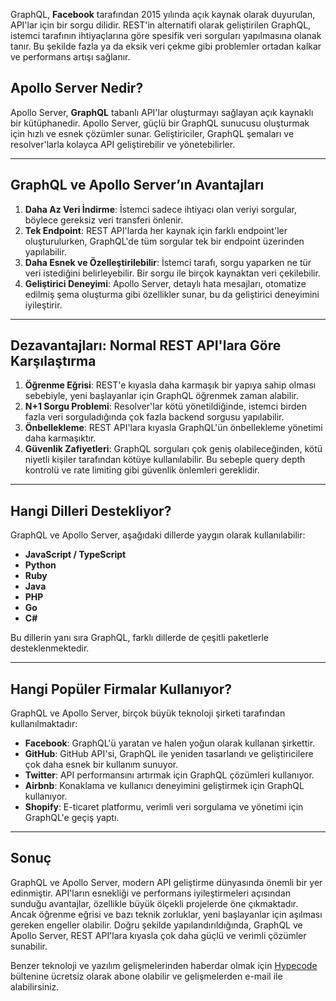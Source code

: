 GraphQL, **Facebook** tarafından 2015 yılında açık kaynak olarak duyurulan, API'lar için bir sorgu dilidir. REST'in alternatifi olarak geliştirilen GraphQL, istemci tarafının ihtiyaçlarına göre spesifik veri sorguları yapılmasına olanak tanır. Bu şekilde fazla ya da eksik veri çekme gibi problemler ortadan kalkar ve performans artışı sağlanır.

## Apollo Server Nedir?

Apollo Server, **GraphQL** tabanlı API'lar oluşturmayı sağlayan açık kaynaklı bir kütüphanedir. Apollo Server, güçlü bir GraphQL sunucusu oluşturmak için hızlı ve esnek çözümler sunar. Geliştiriciler, GraphQL şemaları ve resolver'larla kolayca API geliştirebilir ve yönetebilirler.

---

## GraphQL ve Apollo Server’ın Avantajları

1. **Daha Az Veri İndirme**: İstemci sadece ihtiyacı olan veriyi sorgular, böylece gereksiz veri transferi önlenir.
2. **Tek Endpoint**: REST API'larda her kaynak için farklı endpoint'ler oluşturulurken, GraphQL'de tüm sorgular tek bir endpoint üzerinden yapılabilir.
3. **Daha Esnek ve Özelleştirilebilir**: İstemci tarafı, sorgu yaparken ne tür veri istediğini belirleyebilir. Bir sorgu ile birçok kaynaktan veri çekilebilir.
4. **Geliştirici Deneyimi**: Apollo Server, detaylı hata mesajları, otomatize edilmiş şema oluşturma gibi özellikler sunar, bu da geliştirici deneyimini iyileştirir.

---

## Dezavantajları: Normal REST API'lara Göre Karşılaştırma

1. **Öğrenme Eğrisi**: REST'e kıyasla daha karmaşık bir yapıya sahip olması sebebiyle, yeni başlayanlar için GraphQL öğrenmek zaman alabilir.
2. **N+1 Sorgu Problemi**: Resolver'lar kötü yönetildiğinde, istemci birden fazla veri sorguladığında çok fazla backend sorgusu yapılabilir.
3. **Önbellekleme**: REST API'lara kıyasla GraphQL'ün önbellekleme yönetimi daha karmaşıktır.
4. **Güvenlik Zafiyetleri**: GraphQL sorguları çok geniş olabileceğinden, kötü niyetli kişiler tarafından kötüye kullanılabilir. Bu sebeple query depth kontrolü ve rate limiting gibi güvenlik önlemleri gereklidir.

---

## Hangi Dilleri Destekliyor?

GraphQL ve Apollo Server, aşağıdaki dillerde yaygın olarak kullanılabilir:

- **JavaScript / TypeScript**
- **Python**
- **Ruby**
- **Java**
- **PHP**
- **Go**
- **C#**

Bu dillerin yanı sıra GraphQL, farklı dillerde de çeşitli paketlerle desteklenmektedir.

---

## Hangi Popüler Firmalar Kullanıyor?

GraphQL ve Apollo Server, birçok büyük teknoloji şirketi tarafından kullanılmaktadır:

- **Facebook**: GraphQL'ü yaratan ve halen yoğun olarak kullanan şirkettir.
- **GitHub**: GitHub API'si, GraphQL ile yeniden tasarlandı ve geliştiricilere çok daha esnek bir kullanım sunuyor.
- **Twitter**: API performansını artırmak için GraphQL çözümleri kullanıyor.
- **Airbnb**: Konaklama ve kullanıcı deneyimini geliştirmek için GraphQL kullanıyor.
- **Shopify**: E-ticaret platformu, verimli veri sorgulama ve yönetimi için GraphQL'e geçiş yaptı.

---

## Sonuç

GraphQL ve Apollo Server, modern API geliştirme dünyasında önemli bir yer edinmiştir. API'ların esnekliği ve performans iyileştirmeleri açısından sunduğu avantajlar, özellikle büyük ölçekli projelerde öne çıkmaktadır. Ancak öğrenme eğrisi ve bazı teknik zorluklar, yeni başlayanlar için aşılması gereken engeller olabilir. Doğru şekilde yapılandırıldığında, GraphQL ve Apollo Server, REST API'lara kıyasla çok daha güçlü ve verimli çözümler sunabilir.

Benzer teknoloji ve yazılım gelişmelerinden haberdar olmak için <a href="https://hypecode.tech/" hrefLang="tr">Hypecode</a> bültenine ücretsiz olarak abone olabilir ve gelişmelerden e-mail ile alabilirsiniz.
